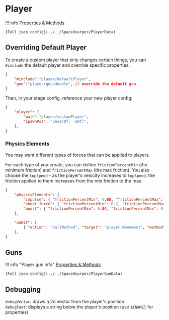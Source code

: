 # Player

!!! info
	[Properties & Methods](../../SpaceUsurper/Player)
    
    [Full json config](../../SpaceUsurper/PlayerData)

## Overriding Default Player

To create a custom player that only changes certain things, you can `#include` the default player and override specific properties.

```json
{
    "#include":"player/defaultPlayer",
    "gun":"player/gun/double", // override the default gun
}
```

Then, in your stage config, reference your new player config:

```json
{
    "player": {
        "path":"player/customPlayer",
        "spawnPos": "vec2(0f, -50f)",
    },
}
```

### Physics Elements

You may want different types of forces that can be applied to players.

For each type of you create, you can define `frictionPercentMin` (the minimum friction) and `frictionPercentMax` (the max friction). You also choose the `topSpeed` - as the player's velocity increases to `topSpeed`, the friction applied to them increases from the min friction to the max.

```json
{
    "physicsElements": {
        "impulse": { "frictionPercentMin": 0.05, "frictionPercentMax": 0.3, "topSpeed": 100, },
        "shoot_force": { "frictionPercentMin": 0.2, "frictionPercentMax": 0.5, "topSpeed": 50, },
        "boost": { "frictionPercentMin": 0.04, "frictionPercentMax": 0.15, "topSpeed": 100, },
    },

    "onHit": [
        { "action": "CallMethod", "target": "player.Movement", "method": "AddPhysicsForce", "params": { "name": "impulse", "force":"damageDir * 50f" }},
    ],
}
```

## Guns

!!! info "Player gun info"
	[Properties & Methods](../../SpaceUsurper/PlayerGun)
    
    [Full json config](../../SpaceUsurper/PlayerGunData)

## Debugging

`debugVector`: draws a 2d vector from the player's position <br>
`debugText`: displays a string below the player's position (use `${NAME}` for properties)

